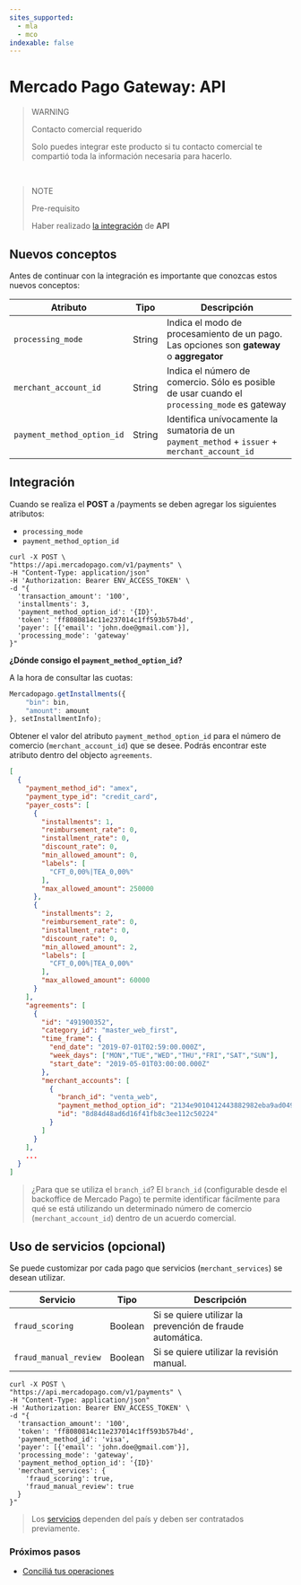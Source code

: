 ```yaml
---
sites_supported:
  - mla
  - mco
indexable: false
---
```


# Mercado Pago Gateway: API


> WARNING
>
> Contacto comercial requerido
>
> Solo puedes integrar este producto si tu contacto comercial te compartió toda la información necesaria para hacerlo. 

</br>

> NOTE
>
> Pre-requisito
>
> Haber realizado [la integración](https://www.mercadopago[FAKER][URL][DOMAIN]/developers/es/guides/online-payments/checkout-api/introduction) de **API**


## Nuevos conceptos

Antes de continuar con la integración es importante que conozcas estos nuevos conceptos:

| Atributo | Tipo | Descripción |
| --- | --- | --- |
| `processing_mode` | String | Indica el modo de procesamiento de un pago. Las opciones son **gateway** o **aggregator** |
| `merchant_account_id` | String | Indica el número de comercio. Sólo es posible de usar cuando el `processing_mode` es gateway |
| `payment_method_option_id` | String | Identifica unívocamente la sumatoria de un `payment_method` + `issuer` + `merchant_account_id` |

## Integración

Cuando se realiza el **POST** a /payments se deben agregar los siguientes atributos:

* `processing_mode`
* `payment_method_option_id`

```curl
curl -X POST \
"https://api.mercadopago.com/v1/payments" \
-H "Content-Type: application/json"
-H 'Authorization: Bearer ENV_ACCESS_TOKEN' \
-d "{
  'transaction_amount': '100',
  'installments': 3,
  'payment_method_option_id': '{ID}',
  'token': 'ff8080814c11e237014c1ff593b57b4d',
  'payer': [{'email': 'john.doe@gmail.com'}],
  'processing_mode': 'gateway'
}"
```

**¿Dónde consigo el `payment_method_option_id`?**

A la hora de consultar las cuotas:

```javascript
Mercadopago.getInstallments({
    "bin": bin,
    "amount": amount
}, setInstallmentInfo);
```

Obtener el valor del atributo `payment_method_option_id` para el número de comercio (`merchant_account_id`) que se desee. Podrás encontrar este atributo dentro del objecto `agreements`.

```json
[
  {
    "payment_method_id": "amex",
    "payment_type_id": "credit_card",
    "payer_costs": [
      {
        "installments": 1,
        "reimbursement_rate": 0,
        "installment_rate": 0,
        "discount_rate": 0,
        "min_allowed_amount": 0,
        "labels": [
          "CFT_0,00%|TEA_0,00%"
        ],
        "max_allowed_amount": 250000
      },
      {
        "installments": 2,
        "reimbursement_rate": 0,
        "installment_rate": 0,
        "discount_rate": 0,
        "min_allowed_amount": 2,
        "labels": [
          "CFT_0,00%|TEA_0,00%"
        ],
        "max_allowed_amount": 60000
      }
    ],
    "agreements": [
      {
        "id": "491900352",
        "category_id": "master_web_first",
        "time_frame": {
          "end_date": "2019-07-01T02:59:00.000Z",
          "week_days": ["MON","TUE","WED","THU","FRI","SAT","SUN"],
          "start_date": "2019-05-01T03:00:00.000Z"
        },
        "merchant_accounts": [
          {
            "branch_id": "venta_web",
            "payment_method_option_id": "2134e9010412443882982eba9ad04913",
            "id": "8d84d48ad6d16f41fb8c3ee112c50224"
          }
        ]
      }
    ],
    ...
  }
]
```

> ¿Para que se utiliza el `branch_id`? El `branch_id` (configurable desde el backoffice de Mercado Pago) te permite identificar fácilmente para qué se está utilizando un determinado número de comercio (`merchant_account_id`) dentro de un acuerdo comercial.

## Uso de servicios (opcional)

Se puede customizar por cada pago que servicios (`merchant_services`) se desean utilizar.

| Servicio | Tipo | Descripción |
| --- | --- | --- |
| `fraud_scoring` | Boolean | Si se quiere utilizar la prevención de fraude automática. |
| `fraud_manual_review` | Boolean | Si se quiere utilizar la revisión manual. |

```curl
curl -X POST \
"https://api.mercadopago.com/v1/payments" \
-H "Content-Type: application/json"
-H 'Authorization: Bearer ENV_ACCESS_TOKEN' \
-d "{
  'transaction_amount': '100',
  'token': 'ff8080814c11e237014c1ff593b57b4d',
  'payment_method_id': 'visa',
  'payer': [{'email': 'john.doe@gmail.com'}],
  'processing_mode': 'gateway',
  'payment_method_option_id': '{ID}'
  'merchant_services': {
    'fraud_scoring': true,
    'fraud_manual_review': true
  }
}"
```


> Los [servicios](https://www.mercadopago[FAKER][URL][DOMAIN]/developers/es/guides/resources/localization/gateway) dependen del país y deben ser contratados previamente.

### Próximos pasos

* [Conciliá tus operaciones](https://www.mercadopago[FAKER][URL][DOMAIN]/developers/es/guides/online-payments/gateway/general-considerations/reconciliation/)
